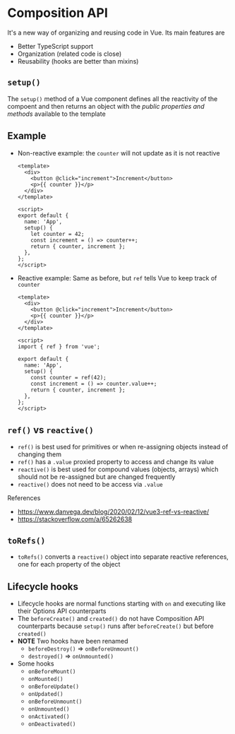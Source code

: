 # Composition API

It's a new way of organizing and reusing code in Vue. Its main features are

- Better TypeScript support
- Organization (related code is close)
- Reusability (hooks are better than mixins)

## `setup()`

The `setup()` method of a Vue component defines all the reactivity of the compoent and then returns an object with the *public properties and methods* available to the template

## Example
- Non-reactive example: the `counter` will not update as it is not reactive
  ```vue
  <template>
    <div>
      <button @click="increment">Increment</button>
      <p>{{ counter }}</p>
    </div>
  </template>

  <script>
  export default {
    name: 'App',
    setup() {
      let counter = 42;
      const increment = () => counter++;
      return { counter, increment };
    },
  };
  </script>
  ```

- Reactive example: Same as before, but `ref` tells Vue to keep track of `counter`
  ```vue
  <template>
    <div>
      <button @click="increment">Increment</button>
      <p>{{ counter }}</p>
    </div>
  </template>

  <script>
  import { ref } from 'vue';

  export default {
    name: 'App',
    setup() {
      const counter = ref(42);
      const increment = () => counter.value++;
      return { counter, increment };
    },
  };
  </script>
  ```

## `ref()` vs `reactive()`

- `ref()` is best used for primitives or when re-assigning objects instead of changing them
- `ref()` has a `.value` proxied property to access and change its value
- `reactive()` is best used for compound values (objects, arrays) which should not be re-assigned but are changed frequently
- `reactive()` does not need to be access via `.value`

References
- https://www.danvega.dev/blog/2020/02/12/vue3-ref-vs-reactive/
- https://stackoverflow.com/a/65262638

## `toRefs()`

- `toRefs()` converts a `reactive()` object into separate reactive references, one for each property of the object

## Lifecycle hooks

- Lifecycle hooks are normal functions starting with `on` and executing like their Options API counterparts
- The `beforeCreate()` and `created()` do not have Composition API counterparts because `setup()` runs after `beforeCreate()` but before `created()`
- **NOTE** Two hooks have been renamed
  - `beforeDestroy()` => `onBeforeUnmount()`
  - `destroyed()` => `onUnmounted()`
- Some hooks
  - `onBeforeMount()`
  - `onMounted()`
  - `onBeforeUpdate()`
  - `onUpdated()`
  - `onBeforeUnmount()`
  - `onUnmounted()`
  - `onActivated()`
  - `onDeactivated()`
